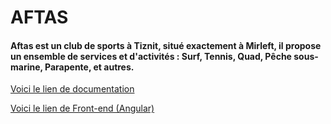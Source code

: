 # AFTAS #
#### Aftas est un club de sports à Tiznit, situé exactement à Mirleft, il propose un ensemble de services et d'activités : Surf, Tennis, Quad, Pêche sous-marine, Parapente, et autres. ####
[Voici le lien de documentation](https://documenter.getpostman.com/view/26017149/2s9Ykoc1ho)

[Voici le lien de Front-end (Angular)](https://github.com/abdelghafour77/AFTAS-Angular)

